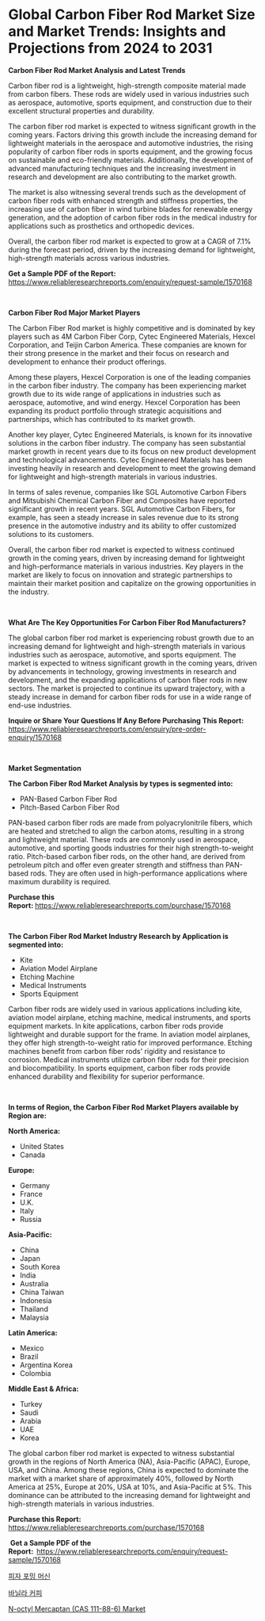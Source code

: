 <p><h1>Global Carbon Fiber Rod Market Size and Market Trends: Insights and Projections from 2024 to 2031</h1></p><p><strong>Carbon Fiber Rod Market Analysis and Latest Trends</strong></p>
<p><p>Carbon fiber rod is a lightweight, high-strength composite material made from carbon fibers. These rods are widely used in various industries such as aerospace, automotive, sports equipment, and construction due to their excellent structural properties and durability.</p><p>The carbon fiber rod market is expected to witness significant growth in the coming years. Factors driving this growth include the increasing demand for lightweight materials in the aerospace and automotive industries, the rising popularity of carbon fiber rods in sports equipment, and the growing focus on sustainable and eco-friendly materials. Additionally, the development of advanced manufacturing techniques and the increasing investment in research and development are also contributing to the market growth.</p><p>The market is also witnessing several trends such as the development of carbon fiber rods with enhanced strength and stiffness properties, the increasing use of carbon fiber in wind turbine blades for renewable energy generation, and the adoption of carbon fiber rods in the medical industry for applications such as prosthetics and orthopedic devices.</p><p>Overall, the carbon fiber rod market is expected to grow at a CAGR of 7.1% during the forecast period, driven by the increasing demand for lightweight, high-strength materials across various industries.</p></p>
<p><strong>Get a Sample PDF of the Report:&nbsp;</strong> <a href="https://www.reliableresearchreports.com/enquiry/request-sample/1570168">https://www.reliableresearchreports.com/enquiry/request-sample/1570168</a></p>
<p>&nbsp;</p>
<p><strong>Carbon Fiber Rod Major Market Players</strong></p>
<p><p>The Carbon Fiber Rod market is highly competitive and is dominated by key players such as 4M Carbon Fiber Corp, Cytec Engineered Materials, Hexcel Corporation, and Teijin Carbon America. These companies are known for their strong presence in the market and their focus on research and development to enhance their product offerings.</p><p>Among these players, Hexcel Corporation is one of the leading companies in the carbon fiber industry. The company has been experiencing market growth due to its wide range of applications in industries such as aerospace, automotive, and wind energy. Hexcel Corporation has been expanding its product portfolio through strategic acquisitions and partnerships, which has contributed to its market growth.</p><p>Another key player, Cytec Engineered Materials, is known for its innovative solutions in the carbon fiber industry. The company has seen substantial market growth in recent years due to its focus on new product development and technological advancements. Cytec Engineered Materials has been investing heavily in research and development to meet the growing demand for lightweight and high-strength materials in various industries.</p><p>In terms of sales revenue, companies like SGL Automotive Carbon Fibers and Mitsubishi Chemical Carbon Fiber and Composites have reported significant growth in recent years. SGL Automotive Carbon Fibers, for example, has seen a steady increase in sales revenue due to its strong presence in the automotive industry and its ability to offer customized solutions to its customers.</p><p>Overall, the carbon fiber rod market is expected to witness continued growth in the coming years, driven by increasing demand for lightweight and high-performance materials in various industries. Key players in the market are likely to focus on innovation and strategic partnerships to maintain their market position and capitalize on the growing opportunities in the industry.</p></p>
<p>&nbsp;</p>
<p><strong>What Are The Key Opportunities For Carbon Fiber Rod Manufacturers?</strong></p>
<p><p>The global carbon fiber rod market is experiencing robust growth due to an increasing demand for lightweight and high-strength materials in various industries such as aerospace, automotive, and sports equipment. The market is expected to witness significant growth in the coming years, driven by advancements in technology, growing investments in research and development, and the expanding applications of carbon fiber rods in new sectors. The market is projected to continue its upward trajectory, with a steady increase in demand for carbon fiber rods for use in a wide range of end-use industries.</p></p>
<p><strong>Inquire or Share Your Questions If Any Before Purchasing This Report:</strong> <a href="https://www.reliableresearchreports.com/enquiry/pre-order-enquiry/1570168">https://www.reliableresearchreports.com/enquiry/pre-order-enquiry/1570168</a></p>
<p>&nbsp;</p>
<p><strong>Market Segmentation</strong></p>
<p><strong>The Carbon Fiber Rod Market Analysis by types is segmented into:</strong></p>
<p><ul><li>PAN-Based Carbon Fiber Rod</li><li>Pitch-Based Carbon Fiber Rod</li></ul></p>
<p><p>PAN-based carbon fiber rods are made from polyacrylonitrile fibers, which are heated and stretched to align the carbon atoms, resulting in a strong and lightweight material. These rods are commonly used in aerospace, automotive, and sporting goods industries for their high strength-to-weight ratio. Pitch-based carbon fiber rods, on the other hand, are derived from petroleum pitch and offer even greater strength and stiffness than PAN-based rods. They are often used in high-performance applications where maximum durability is required.</p></p>
<p><strong>Purchase this Report:&nbsp;</strong><a href="https://www.reliableresearchreports.com/purchase/1570168">https://www.reliableresearchreports.com/purchase/1570168</a></p>
<p>&nbsp;</p>
<p><strong>The Carbon Fiber Rod Market Industry Research by Application is segmented into:</strong></p>
<p><ul><li>Kite</li><li>Aviation Model Airplane</li><li>Etching Machine</li><li>Medical Instruments</li><li>Sports Equipment</li></ul></p>
<p><p>Carbon fiber rods are widely used in various applications including kite, aviation model airplane, etching machine, medical instruments, and sports equipment markets. In kite applications, carbon fiber rods provide lightweight and durable support for the frame. In aviation model airplanes, they offer high strength-to-weight ratio for improved performance. Etching machines benefit from carbon fiber rods' rigidity and resistance to corrosion. Medical instruments utilize carbon fiber rods for their precision and biocompatibility. In sports equipment, carbon fiber rods provide enhanced durability and flexibility for superior performance.</p></p>
<p>&nbsp;</p>
<p><strong>In terms of Region, the Carbon Fiber Rod Market Players available by Region are:</strong></p>
<p>
    <p> <strong> North America: </strong>
        <ul>
            <li>United States</li>
            <li>Canada</li>
        </ul>
        </p> 
    <p> <strong> Europe: </strong>
        <ul>
            <li>Germany</li>
            <li>France</li>
            <li>U.K.</li>
            <li>Italy</li>
            <li>Russia</li>
        </ul>
        </p> 
    <p> <strong> Asia-Pacific: </strong>
        <ul>
            <li>China</li>
            <li>Japan</li>
            <li>South Korea</li>
            <li>India</li>
            <li>Australia</li>
            <li>China Taiwan</li>
            <li>Indonesia</li>
            <li>Thailand</li>
            <li>Malaysia</li>
        </ul>
        </p> 
    <p> <strong> Latin America: </strong>
        <ul>
            <li>Mexico</li>
            <li>Brazil</li>
            <li>Argentina Korea</li>
            <li>Colombia</li>
        </ul>
        </p> 
    <p> <strong> Middle East & Africa: </strong>
        <ul>
            <li>Turkey</li>
            <li>Saudi</li>
            <li>Arabia</li>
            <li>UAE</li>
            <li>Korea</li>
        </ul>
    </p>
    </p>
<p><p>The global carbon fiber rod market is expected to witness substantial growth in the regions of North America (NA), Asia-Pacific (APAC), Europe, USA, and China. Among these regions, China is expected to dominate the market with a market share of approximately 40%, followed by North America at 25%, Europe at 20%, USA at 10%, and Asia-Pacific at 5%. This dominance can be attributed to the increasing demand for lightweight and high-strength materials in various industries.</p></p>
<p><strong>Purchase this Report: </strong><a href="https://www.reliableresearchreports.com/purchase/1570168">https://www.reliableresearchreports.com/purchase/1570168</a></p>
<p>&nbsp;<strong>Get a Sample PDF of the Report:&nbsp;&nbsp;</strong><a href="https://www.reliableresearchreports.com/enquiry/request-sample/1570168">https://www.reliableresearchreports.com/enquiry/request-sample/1570168</a></p>
<p><strong></strong></p>
<p><p><a href="https://medium.com/@hugofirst44/%ED%94%BC%EC%9E%90-%ED%98%95%EC%84%B1-%EA%B8%B0%EA%B3%84-%EC%8B%9C%EC%9E%A5-%EC%A2%85%EB%A5%98-%EC%9D%91%EC%9A%A9-%EB%B0%8F-%EC%A7%80%EB%A6%AC%EB%B3%84-%EC%A2%85%ED%95%A9-%ED%8F%89%EA%B0%80-0851f8794844">피자 포밍 머신</a></p><p><a href="https://medium.com/@dunce678678/%EB%B0%94%EB%8B%90%EB%9D%BC-%EC%BB%A4%ED%94%BC-%EC%8B%9C%EC%9E%A5-%EC%8B%9C%EC%9E%A5-cagr-%EC%8B%9C%EC%9E%A5-%ED%8A%B8%EB%A0%8C%EB%93%9C-%EB%B0%8F-%EC%84%B1%EC%9E%A5-%EC%A0%84%EB%9E%B5%EC%97%90-%EB%8C%80%ED%95%9C-%ED%86%B5%EC%B0%B0%EB%A0%A5-eb60b28d134b">바닐라 커피</a></p><p><a href="https://view.publitas.com/reportprime-1/n-octyl-mercaptan-cas-111-88-6-market-size-focuses-on-market-dynamics-in-depth-analysis-and-future-projections-of-its-market-forecasted-for-period-from-2023-to-2030/">N-octyl Mercaptan (CAS 111-88-6) Market</a></p></p>